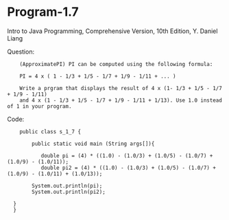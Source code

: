 # Program-1.7
Intro to Java Programming, Comprehensive Version, 10th Edition, Y. Daniel Liang

Question:
        
        
        (ApproximatePI) PI can be computed using the following formula:
        
        PI = 4 x ( 1 - 1/3 + 1/5 - 1/7 + 1/9 - 1/11 + ... )
        
        Write a prgram that displays the result of 4 x (1- 1/3 + 1/5 - 1/7 + 1/9 - 1/11)
        and 4 x (1 - 1/3 + 1/5 - 1/7 + 1/9 - 1/11 + 1/13). Use 1.0 instead of 1 in your program.
        
Code:

        public class s_1_7 {

	        public static void main (String args[]){
		
		       double pi = (4) * ((1.0) - (1.0/3) + (1.0/5) - (1.0/7) + (1.0/9) - (1.0/11));
		       double pi2 = (4) * ((1.0) - (1.0/3) + (1.0/5) - (1.0/7) + (1.0/9) - (1.0/11) + (1.0/13));
		
		    System.out.println(pi);
		    System.out.println(pi2);
	
      }
	  }
